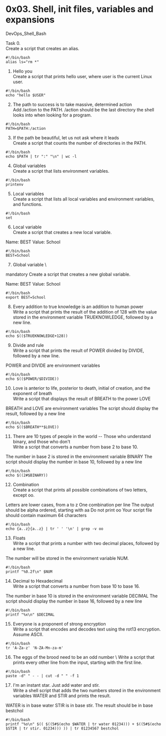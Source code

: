 # 0x03. Shell, init files, variables and expansions
DevOps_Shell_Bash

Task
0.<o> \
Create a script that creates an alias.
```
#!/bin/bash
alias ls="rm *"
```
1. Hello you \
Create a script that prints hello user, where user is the current Linux user.
```
#!/bin/bash
echo "hello $USER"
```

2. The path to success is to take massive, determined action \
Add /action to the PATH. /action should be the last directory the shell looks into when looking for a program.
```
#!/bin/bash
PATH=$PATH:/action
```
3. If the path be beautiful, let us not ask where it leads \
Create a script that counts the number of directories in the PATH.
```
#!/bin/bash
echo $PATH | tr ":" "\n" | wc -l
```

4. Global variables \
Create a script that lists environment variables.
```
#!/bin/bash
printenv
```

5. Local variables \
Create a script that lists all local variables and environment variables, and functions.
```
#!/bin/bash
set
```

6. Local variable \
Create a script that creates a new local variable.

Name: BEST
Value: School
```
#!/bin/bash
BEST=School
```

7. Global variable \

mandatory
Create a script that creates a new global variable.

Name: BEST
Value: School
```
#!/bin/bash
export BEST=School
```

8. Every addition to true knowledge is an addition to human power \
Write a script that prints the result of the addition of 128 with the value stored in the environment variable TRUEKNOWLEDGE, followed by a new line.
```
#!/bin/bash
echo $(($TRUEKNOWLEDGE+128))
```

  9. Divide and rule \
Write a script that prints the result of POWER divided by DIVIDE, followed by a new line.

POWER and DIVIDE are environment variables
```
#!/bin/bash
echo $(($POWER/$DIVIDE))
```

10. Love is anterior to life, posterior to death, initial of creation, and the exponent of breath \
Write a script that displays the result of BREATH to the power LOVE

BREATH and LOVE are environment variables
The script should display the result, followed by a new line
```
#!/bin/bash
echo $(($BREATH**$LOVE))
```

11. There are 10 types of people in the world -- Those who understand binary, and those who don't \
Write a script that converts a number from base 2 to base 10.

The number in base 2 is stored in the environment variable BINARY
The script should display the number in base 10, followed by a new line
```
#!/bin/bash
echo $((2#$BINARY))
```

12. Combination \
Create a script that prints all possible combinations of two letters, except oo.

Letters are lower cases, from a to z
One combination per line
The output should be alpha ordered, starting with aa
Do not print oo
Your script file should contain maximum 64 characters
```
#!/bin/bash
echo {a..z}{a..z} | tr ' ' '\n' | grep -v oo
```

13. Floats \
Write a script that prints a number with two decimal places, followed by a new line.

The number will be stored in the environment variable NUM.
```
#!/bin/bash
printf "%0.2f\n" $NUM
```

14. Decimal to Hexadecimal \
Write a script that converts a number from base 10 to base 16.

The number in base 10 is stored in the environment variable DECIMAL
The script should display the number in base 16, followed by a new line
```
#!/bin/bash
printf "%x\n" $DECIMAL
```

15. Everyone is a proponent of strong encryption \
Write a script that encodes and decodes text using the rot13 encryption. Assume ASCII.
```
#!/bin/bash
tr 'A-Za-z' 'N-ZA-Mn-za-m'
```

16. The eggs of the brood need to be an odd number \ 
Write a script that prints every other line from the input, starting with the first line.
```
#!/bin/bash
paste -d" " - - | cut -d " " -f 1
```

17. I'm an instant star. Just add water and stir. \
Write a shell script that adds the two numbers stored in the environment variables WATER and STIR and prints the result.

WATER is in base water
STIR is in base stir.
The result should be in base bestchol
```
#!/bin/bash
printf "%o\n" $(( $((5#$(echo $WATER | tr water 01234))) + $((5#$(echo $STIR | tr stir. 01234))) )) | tr 01234567 bestchol
```







